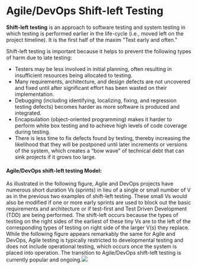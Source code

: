 # Agile/DevOps Shift-left Testing

**Shift-left testing** is an approach to software testing and system testing in which testing is performed earlier in the life-cycle \(i.e., moved left on the project timeline\). It is the first half of the maxim "Test early and often."

Shift-left testing is important because it helps to prevent the following types of harm due to late testing:

* Testers may be less involved in initial planning, often resulting in insufficient resources being allocated to testing.
* Many requirements, architecture, and design defects are not uncovered and fixed until after significant effort has been wasted on their implementation.
* Debugging \(including identifying, localizing, fixing, and regression testing defects\) becomes harder as more software is produced and integrated.
* Encapsulation \(object-oriented programming\) makes it harder to perform white box testing and to achieve high levels of code coverage during testing.
* There is less time to fix defects found by testing, thereby increasing the likelihood that they will be postponed until later increments or versions of the system, which creates a “bow wave” of technical debt that can sink projects if it grows too large.

#### Agile/DevOps shift-left testing Model: <a id="agile-devops-shift-left-testing-model"></a>

As illustrated in the following figure, Agile and DevOps projects have numerous short duration Vs \(sprints\) in lieu of a single or small number of V as in the previous two examples of shift-left testing. These small Vs would also be modified if one or more early sprints are used to block out the basic requirements and architecture or if test-first and Test Driven Development \(TDD\) are being performed. The shift-left occurs because the types of testing on the right sides of the earliest of these tiny Vs are to the left of the corresponding types of testing on right side of the larger V\(s\) they replace. While the following figure appears remarkably the same for Agile and DevOps, Agile testing is typically restricted to developmental testing and does not include operational testing, which occurs once the system is placed into operation. The transition to Agile/DevOps shift-left testing is currently popular and ongoing.![](https://blobscdn.gitbook.com/v0/b/gitbook-28427.appspot.com/o/assets%2F-Lm5QiXfvtgvTV6GtS-u%2F-Lo6HaP2rQD0zkUI5jJf%2F-Lo6I_F0TFp2jDU0D5ty%2Fimage.png?alt=media&token=9a274276-e701-456b-aedc-f6f7b057565c)

